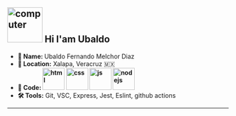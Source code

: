 <h2><img src="https://media.giphy.com/media/owdNBw0LTVbWGtu8NW/giphy.gif" alt="computer" width="80"> Hi I'am Ubaldo </h2>

<ul>
  <li><b>👤 Name: </b> Ubaldo Fernando Melchor Diaz</li>
  <li><b>📍 Location:</b> Xalapa, Veracruz 🇲🇽</li>
  <li><b>💼 Code: <img src="https://media.giphy.com/media/XAxylRMCdpbEWUAvr8/giphy.gif" alt="html" width="50">
                  <img src="https://media.giphy.com/media/fsEaZldNC8A1PJ3mwp/giphy.gif" alt="css" width="50">
                  <img src="https://media.giphy.com/media/ln7z2eWriiQAllfVcn/giphy.gif" alt="js" width="50">
                  <img src="https://media.giphy.com/media/kdFc8fubgS31b8DsVu/giphy.gif" alt="nodejs" width="50"></b></li>
  <li><b>🛠️ Tools:</b> Git, VSC, Express, Jest, Eslint, github actions</li>
</ul>
<hr>
